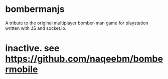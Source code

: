# bombermanjs
A tribute to the original multiplayer bomber-man game for playstation written with JS and socket.io.


# inactive. see https://github.com/naqeebm/bombermobile

